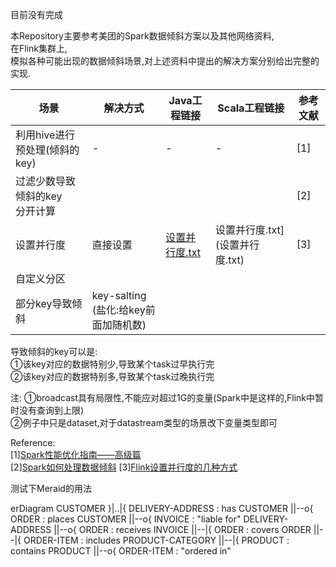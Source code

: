 目前没有完成

本Repository主要参考美团的Spark数据倾斜方案以及其他网络资料,<br>
在Flink集群上,<br>
模拟各种可能出现的数据倾斜场景,对上述资料中提出的解决方案分别给出完整的实现.




|场景|解决方式|Java工程链接|Scala工程链接|参考文献|
|---|---|---|---|---|
|利用hive进行预处理(倾斜的key)|-|-|-|[1]
|过滤少数导致倾斜的key<br>分开计算||||[2]
|设置并行度|直接设置|[设置并行度.txt](设置并行度.txt)|设置并行度.txt](设置并行度.txt)|[3]|
|自定义分区|
|部分key导致倾斜|key-salting<br>(盐化:给key前面加随机数)|




导致倾斜的key可以是:<br>
①该key对应的数据特别少,导致某个task过早执行完<br>
②该key对应的数据特别多,导致某个task过晚执行完<br>

注:
①broadcast具有局限性,不能应对超过1G的变量(Spark中是这样的,Flink中暂时没有查询到上限)<br>
②例子中只是dataset,对于datastream类型的场景改下变量类型即可



Reference:<br>
[1][Spark性能优化指南——高级篇](https://tech.meituan.com/2016/05/12/spark-tuning-pro.html)<br>
[2][Spark如何处理数据倾斜](https://blog.csdn.net/kaede1209/article/details/81145560)
[3][Flink设置并行度的几种方式](http://www.mamicode.com/info-detail-2957062.html)




测试下Meraid的用法

erDiagram
          CUSTOMER }|..|{ DELIVERY-ADDRESS : has
          CUSTOMER ||--o{ ORDER : places
          CUSTOMER ||--o{ INVOICE : "liable for"
          DELIVERY-ADDRESS ||--o{ ORDER : receives
          INVOICE ||--|{ ORDER : covers
          ORDER ||--|{ ORDER-ITEM : includes
          PRODUCT-CATEGORY ||--|{ PRODUCT : contains
          PRODUCT ||--o{ ORDER-ITEM : "ordered in"
